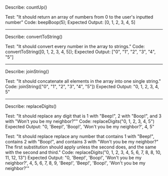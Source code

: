 Describe: countUp()

Test: "It should return an array of numbers from 0 to the user's inputted number"
Code: beepBoop(5);
Expected Output: [0, 1, 2, 3, 4, 5]

-----

Describe: convertToString()

Test: "It should convert every number in the array to strings."
Code: convertToString([0, 1, 2, 3, 4, 5]);
Expected Output: ["0", "1", "2", "3", "4", "5"]

-----

Describe: joinString()

Test: "It should concatenate all elements in the array into one single string." 
Code: joinString(["0", "1", "2", "3", "4", "5"])
Expected Output: "0, 1, 2, 3, 4, 5"

-----

Describe: replaceDigits()

Test: "It should replace any digit that is 1 with "Beep!", 2 with "Boop!", and 3 with "Won't you be my neighbor?"" 
Code: replaceDigits("0, 1, 2, 3, 4, 5")
Expected Output: "0, 'Beep!', 'Boop!', 'Won't you be my neighbor?', 4, 5"

Test: "It should replace replace any number that contains 1 with "Beep!", contains 2 with "Boop!", and contains 3 with "Won't you be my neighbor?" The first substitution should apply unless the second does, and the same with the second and third."
Code: replaceDigits("0, 1, 2, 3, 4, 5, 6, 7, 8, 8, 10, 11, 12, 13")
Expected Output: "0, 'Beep!', 'Boop!', 'Won't you be my neighbor?', 4, 5, 6, 7, 8, 9, 'Beep!', 'Beep!', 'Boop!', 'Won't you be my neighbor?'"